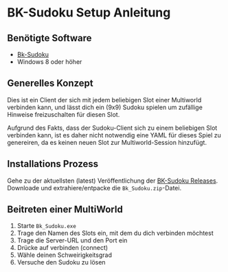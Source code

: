 # BK-Sudoku Setup Anleitung

## Benötigte Software
- [Bk-Sudoku](https://github.com/Jarno458/sudoku)
- Windows 8 oder höher

## Generelles Konzept

Dies ist ein Client der sich mit jedem beliebigen Slot einer Multiworld verbinden kann, und lässt dich ein (9x9) Sudoku
spielen um zufällige Hinweise freizuschalten für diesen Slot.

Aufgrund des Fakts, dass der Sudoku-Client sich zu einem beliebigen Slot verbinden kann, ist es daher nicht notwendig
eine YAML für dieses Spiel zu genereiren, da es keinen neuen Slot zur Multiworld-Session hinzufügt.

## Installations Prozess

Gehe zu der aktuellsten (latest) Veröffentlichung der [BK-Sudoku Releases](https://github.com/Jarno458/sudoku/releases).
Downloade und extrahiere/entpacke die `Bk_Sudoku.zip`-Datei.

## Beitreten einer MultiWorld

1. Starte `Bk_Sudoku.exe`
2. Trage den Namen des Slots ein, mit dem du dich verbinden möchtest
3. Trage die Server-URL und den Port ein
4. Drücke auf verbinden (connect)
5. Wähle deinen Schweirigkeitsgrad
6. Versuche den Sudoku zu lösen
